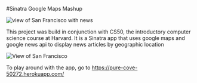 #Sinatra Google Maps Mashup

![view of San Francisco with news](https://res.cloudinary.com/heab4q3lg/image/upload/v1496611596/google_maps_mashup2j.png)

This project was build in conjunction with CS50, the introductory computer science course at Harvard. It is a Sinatra app that uses google maps and google news api to display news articles by geographic location 

![View of San Francisco](https://res.cloudinary.com/heab4q3lg/image/upload/v1496611596/google_maps_mashup1.png)


To play around with the app, go to https://pure-cove-50272.herokuapp.com/
